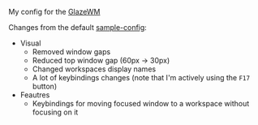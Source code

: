 My config for the [GlazeWM](https://github.com/glzr-io/glazewm)

Changes from the default [sample-config](https://github.com/glzr-io/glazewm/blob/main/resources/assets/sample-config.yaml):
- Visual
  - Removed window gaps
  - Reduced top window gap (60px -> 30px)
  - Changed workspaces display names
  - A lot of keybindings changes (note that I'm actively using the `F17` button)
- Feautres
  - Keybindings for moving focused window to a workspace without focusing on it

